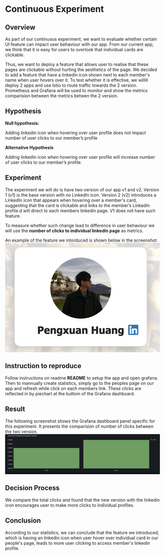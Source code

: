 # Continuous Experiment
## Overview
As part of our continuous experiment, we want to evaluate whether certain UI feature can impact user behaviour with our app. From our current app, we think that it is easy for users to overlook that individual cards are clickable.

 Thus, we want to deploy a feature that allows user to realise that these pages are clickable without hurting the aesthetics of the page. We decided to add a feature that have a linkedin icon shown next to each member's name when user hovers over it. To test whether it is effective, we willill deploy 2 apps and use Istio to route traffic towards the 2 version. Prometheus and Grafana will be used to monitor and show the metrics comparision between the metrics betwen the 2 version.

## Hypothesis

**Null hypothesis:**

Adding linkedin icon when hovering over user profile does not impact number of user clicks to our member’s profile

**Alternative Hypothesis**

Adding linkedin icon when hovering over user profile will increase number of user clicks to our member’s profile.

## Experiment
The experiment we will do is have two version of our app v1 and v2. Version 1 (v1) is the base version with no LinkedIn icon. Version 2 (v2) introduces a LinkedIn icon that appears when hovering over a member's card, suggesting that the card is clickable and links to the member’s LinkedIn profile.d will direct to each members linkedin page. V1 does not have such feature.

To measure whether such change lead to difference in user behaviour we will use the **number of clicks to individual linkedin page** as metrics.

An example of the feature we intorduced is shown below in the screenshot.
![Pie chart screenshot](imgs/Experiment-example.png "Grouped bar chart")

## Instruction to reproduce
Follow instructions on readme **README** to setup the app and open grafana. Then to mannually create statistics, simply go to the peoples page on our app and refresh while click on each members link. These clicks are reflected in by piechart at the buttom of the Grafana dashboard.

## Result
The following screenshot shows the Grafana dashboard panel specific for this experiment. It presents the comparision of number of clicks between the two version.
![Pie chart screenshot](imgs/cont-exp-example-plot.png "Grouped bar chart")


## Decision Process
We compare the total clicks and found that the new version with the linkedin icon encourages user to make more clicks to individual profiles.

## Conclusion
According to our statistics, we can conclude that the feature we introduced, which is having an linkedin icon when user hover over individual card in our people's page, leads to more user clicking to access member's linkedin profile.